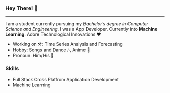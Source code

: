 ### Hey There! 👋

____________

I am a student currently pursuing my *Bachelor’s degree in Computer Science and Engineering*. I was a App Developer.
Currently into **Machine Learning**. Adore Technological Innovations ❤

+ Working on ⚒: Time Series Analysis and Forecasting
+ Hobby: Songs and Dance 🎶, Anime 🍡
+ Pronoun: Him/His 👦


### Skills
+ Full Stack Cross Platfrom Application Development
+ Machine Learning
